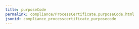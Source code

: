 ```yaml
---
title: purposeCode
permalink: compliance/ProcessCertificate.purposeCode.html
jsonid: compliance_processcertificate_purposecode
---
```

